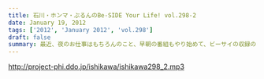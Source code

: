 ```yaml
---
title: 石川・ホンマ・ぶるんのBe-SIDE Your Life! vol.298-2
date: January 19, 2012
tags: ['2012', 'January 2012', 'vol.298']
draft: false
summary: 最近、夜のお仕事はもちろんのこと、早朝の番組もやり始めて、ビーサイの収録のときに極度の眠気に襲われているＮＡＭＡＥです。しかし、始発って乗ってみると意外と人が乗っている！もしかしたら始発の電車でこの番組を聴いている人がいるかもしれませんねぇ～～NAMAE
---
```


http://project-phi.ddo.jp/ishikawa/ishikawa298_2.mp3